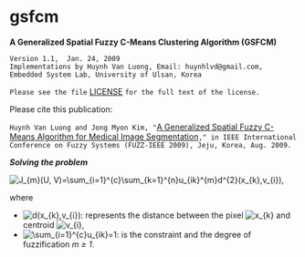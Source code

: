 # gsfcm
**A Generalized Spatial Fuzzy C-Means Clustering Algorithm (GSFCM)**

    Version 1.1,  Jan. 24, 2009
    Implementations by Huynh Van Luong, Email: huynhlvd@gmail.com,
    Embedded System Lab, University of Ulsan, Korea
    
   `Please see the file` [LICENSE](https://github.com/huynhlvd/gsfcm/blob/master/LICENSE.md) `for the full text of the license.`

Please cite this publication:

`Huynh Van Luong and Jong Myon Kim, "`[A Generalized Spatial Fuzzy C-Means Algorithm for Medical Image Segmentation](http://ieeexplore.ieee.org/xpls/abs_all.jsp?arnumber=5276878)`," in IEEE International Conference on Fuzzy Systems (FUZZ-IEEE 2009), Jeju, Korea, Aug. 2009.`
             
**_Solving the problem_**

<img src="https://latex.codecogs.com/svg.latex?J_{m}(U,&space;V)=\sum_{i=1}^{c}\sum_{k=1}^{n}u_{ik}^{m}d^{2}(x_{k},v_{i}),&space;" title="J_{m}(U, V)=\sum_{i=1}^{c}\sum_{k=1}^{n}u_{ik}^{m}d^{2}(x_{k},v_{i}), " />

where
- <img src="https://latex.codecogs.com/svg.latex?d(x_{k},v_{i})" title="d(x_{k},v_{i})" />: represents the distance between the pixel <img src="https://latex.codecogs.com/svg.latex?x_{k}" title="x_{k}" /> and centroid <img src="https://latex.codecogs.com/svg.latex?v_{i}" title="v_{i}" />, 
- <img src="https://latex.codecogs.com/svg.latex?\sum_{i=1}^{c}u_{ik}=1" title="\sum_{i=1}^{c}u_{ik}=1" />: is the constraint and the degree of fuzzification _m ≥ 1_.
